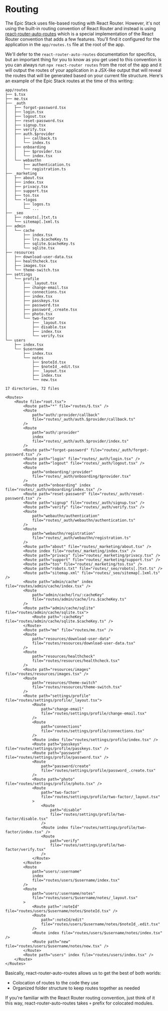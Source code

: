 # Routing

The Epic Stack uses file-based routing with React Router. However, it's not
using the built-in routing convention of React Router and instead is using
[react-router-auto-routes](https://github.com/kenn/react-router-auto-routes)
which is a special implementation of the React Router convention that adds a few
features. You'll find it configured for the application in the `app/routes.ts`
file at the root of the app.

We'll defer to the `react-router-auto-routes` documentation for specifics, but
an important thing for you to know as you get used to this convention is you can
always run `npx react-router routes` from the root of the app and it will output
the routes of your application in a JSX-like output that will reveal the routes
that will be generated based on your current file structure. Here's an example
of the Epic Stack routes at the time of this writing:

```
app/routes
├── $.tsx
├── me.tsx
├── _auth
│   ├── forgot-password.tsx
│   ├── login.tsx
│   ├── logout.tsx
│   ├── reset-password.tsx
│   ├── signup.tsx
│   ├── verify.tsx
│   ├── auth.$provider
│   │   ├── callback.ts
│   │   └── index.ts
│   ├── onboarding
│   │   ├── $provider.tsx
│   │   └── index.tsx
│   └── webauthn
│       ├── authentication.ts
│       └── registration.ts
├── _marketing
│   ├── about.tsx
│   ├── index.tsx
│   ├── privacy.tsx
│   ├── support.tsx
│   ├── tos.tsx
│   └── +logos
│       ├── logos.ts
│       └── ...
├── _seo
│   ├── robots[.]txt.ts
│   └── sitemap[.]xml.ts
├── admin
│   └── cache
│       ├── index.tsx
│       ├── lru.$cacheKey.ts
│       ├── sqlite.$cacheKey.ts
│       └── sqlite.tsx
├── resources
│   ├── download-user-data.tsx
│   ├── healthcheck.tsx
│   ├── images.tsx
│   └── theme-switch.tsx
├── settings
│   └── profile
│       ├── _layout.tsx
│       ├── change-email.tsx
│       ├── connections.tsx
│       ├── index.tsx
│       ├── passkeys.tsx
│       ├── password.tsx
│       ├── password_.create.tsx
│       ├── photo.tsx
│       └── two-factor
│           ├── _layout.tsx
│           ├── disable.tsx
│           ├── index.tsx
│           └── verify.tsx
└── users
    ├── index.tsx
    └── $username
        ├── index.tsx
        └── notes
            ├── $noteId.tsx
            ├── $noteId_.edit.tsx
            ├── _layout.tsx
            ├── index.tsx
            └── new.tsx

17 directories, 72 files
```

```tsx
<Routes>
	<Route file="root.tsx">
		<Route path="*" file="routes/$.tsx" />
		<Route
			path="auth/:provider/callback"
			file="routes/_auth/auth.$provider/callback.ts"
		/>
		<Route
			path="auth/:provider"
			index
			file="routes/_auth/auth.$provider/index.ts"
		/>
		<Route path="forgot-password" file="routes/_auth/forgot-password.tsx" />
		<Route path="login" file="routes/_auth/login.tsx" />
		<Route path="logout" file="routes/_auth/logout.tsx" />
		<Route
			path="onboarding/:provider"
			file="routes/_auth/onboarding/$provider.tsx"
		/>
		<Route path="onboarding" index file="routes/_auth/onboarding/index.tsx" />
		<Route path="reset-password" file="routes/_auth/reset-password.tsx" />
		<Route path="signup" file="routes/_auth/signup.tsx" />
		<Route path="verify" file="routes/_auth/verify.tsx" />
		<Route
			path="webauthn/authentication"
			file="routes/_auth/webauthn/authentication.ts"
		/>
		<Route
			path="webauthn/registration"
			file="routes/_auth/webauthn/registration.ts"
		/>
		<Route path="about" file="routes/_marketing/about.tsx" />
		<Route index file="routes/_marketing/index.tsx" />
		<Route path="privacy" file="routes/_marketing/privacy.tsx" />
		<Route path="support" file="routes/_marketing/support.tsx" />
		<Route path="tos" file="routes/_marketing/tos.tsx" />
		<Route path="robots.txt" file="routes/_seo/robots[.]txt.ts" />
		<Route path="sitemap.xml" file="routes/_seo/sitemap[.]xml.ts" />
		<Route path="admin/cache" index file="routes/admin/cache/index.tsx" />
		<Route
			path="admin/cache/lru/:cacheKey"
			file="routes/admin/cache/lru.$cacheKey.ts"
		/>
		<Route path="admin/cache/sqlite" file="routes/admin/cache/sqlite.tsx">
			<Route path=":cacheKey" file="routes/admin/cache/sqlite.$cacheKey.ts" />
		</Route>
		<Route path="me" file="routes/me.tsx" />
		<Route
			path="resources/download-user-data"
			file="routes/resources/download-user-data.tsx"
		/>
		<Route
			path="resources/healthcheck"
			file="routes/resources/healthcheck.tsx"
		/>
		<Route path="resources/images" file="routes/resources/images.tsx" />
		<Route
			path="resources/theme-switch"
			file="routes/resources/theme-switch.tsx"
		/>
		<Route path="settings/profile" file="routes/settings/profile/_layout.tsx">
			<Route
				path="change-email"
				file="routes/settings/profile/change-email.tsx"
			/>
			<Route
				path="connections"
				file="routes/settings/profile/connections.tsx"
			/>
			<Route index file="routes/settings/profile/index.tsx" />
			<Route path="passkeys" file="routes/settings/profile/passkeys.tsx" />
			<Route path="password" file="routes/settings/profile/password.tsx" />
			<Route
				path="password/create"
				file="routes/settings/profile/password_.create.tsx"
			/>
			<Route path="photo" file="routes/settings/profile/photo.tsx" />
			<Route
				path="two-factor"
				file="routes/settings/profile/two-factor/_layout.tsx"
			>
				<Route
					path="disable"
					file="routes/settings/profile/two-factor/disable.tsx"
				/>
				<Route index file="routes/settings/profile/two-factor/index.tsx" />
				<Route
					path="verify"
					file="routes/settings/profile/two-factor/verify.tsx"
				/>
			</Route>
		</Route>
		<Route
			path="users/:username"
			index
			file="routes/users/$username/index.tsx"
		/>
		<Route
			path="users/:username/notes"
			file="routes/users/$username/notes/_layout.tsx"
		>
			<Route path=":noteId" file="routes/users/$username/notes/$noteId.tsx" />
			<Route
				path=":noteId/edit"
				file="routes/users/$username/notes/$noteId_.edit.tsx"
			/>
			<Route index file="routes/users/$username/notes/index.tsx" />
			<Route path="new" file="routes/users/$username/notes/new.tsx" />
		</Route>
		<Route path="users" index file="routes/users/index.tsx" />
	</Route>
</Routes>
```

Basically, react-router-auto-routes allows us to get the best of both worlds:

- Colocation of routes to the code they use
- Organized folder structure to keep routes together as needed

If you're familiar with the React Router routing convention, just think of it
this way, react-router-auto-routes takes `+` prefix for colocated modules.
